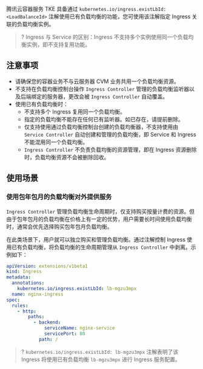 腾讯云容器服务 TKE 具备通过 `kubernetes.io/ingress.existLbId: <LoadBalanceId>` 注解使用已有负载均衡的功能，您可使用该注解指定 Ingress 关联的负载均衡实例。
>? Ingress 与 Service 的区别：Ingress 不支持多个实例使用同一个负载均衡实例，即不支持复用功能。

## 注意事项
- 请确保您的容器业务不与云服务器 CVM 业务共用一个负载均衡资源。
- 不支持在负载均衡控制台操作 `Ingress Controller` 管理的负载均衡监听器以及后端绑定的服务器，更改会被 `Ingress Controller` 自动覆盖。
- 使用已有负载均衡时：
  - 不支持多个 Ingress 复用同一个负载均衡。
  - 指定的负载均衡不能存在任何已有监听器。如已存在，请提前删除。
  - 仅支持使用通过负载均衡控制台创建的负载均衡器，不支持使用由 `Service Controller` 自动创建和管理的负载均衡，即 Service 和 Ingress 不能混用同一个负载均衡。
  - `Ingress Controller` 不负责负载均衡的资源管理，即在 Ingress 资源删除时，负载均衡资源不会被删除回收。

## 使用场景

### 使用包年包月的负载均衡对外提供服务
`Ingress Controller` 管理负载均衡生命周期时，仅支持购买按量计费的资源。但由于包年包月的负载均衡在价格上有一定的优势，用户需要长时间使用负载均衡时，通常会优先选择购买包年包月负载均衡。

在此类场景下，用户就可以独立购买和管理负载均衡。通过注解控制 Ingress 使用已有负载均衡，将负载均衡的生命周期管理从 `Ingress Controller` 中剥离。示例如下：
```Yaml
apiVersion: extensions/v1beta1
kind: Ingress
metadata:
  annotations:
    kubernetes.io/ingress.existLbId: lb-mgzu3mpx
  name: nginx-ingress
spec:
  rules:
    - http:
        paths:
          - backend:
              serviceName: nginx-service
              servicePort: 80
            path: /
```
>? `kubernetes.io/ingress.existLbId: lb-mgzu3mpx` 注解表明了该 Ingress 将使用已有负载均衡 `lb-mgzu3mpx` 进行 Ingress 服务配置。

